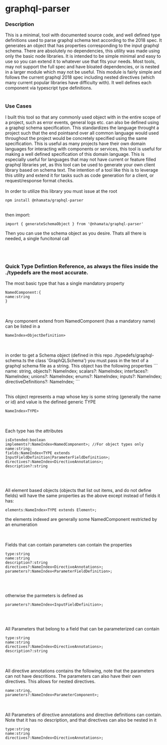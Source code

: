 # graphql-parser
### Description
This is a minimal, tool with documented source code, and well defined type definitions used to parse graphql schema text according to the 2018 spec. It generates an object that has properties corresponding to the input graphql schema. There are absolutely no dependencies, this utility was made using only the basic node libraries. It is intended to be simple minimal and easy to use so you can extend it to whatever use that fits your needs. Most tools, may not support the full spec and have bloated dependencies, or is nested in a larger module which may not be useful. This module is fairly simple and follows the current graphql 2018 spec including nested directives (which many current popular libraries have difficulty with). It well defines each component via typescript type definitions.
<br/>
<br/>  

### Use Cases
I built this tool so that any commonly used object with in the entire scope of a project, such as error events, general logs etc. can also be defined using a graphql schema specification. This standardizes the language throught a project such that the end pointsand over all common language would used throughout the project would be concretely specified using the same specification. 
This is useful as many projects have their own domain languages for interacting with components or services, this tool is useful for making a well defined specification of this domain language. This is especially useful for languages that may not have current or feature filled graphql libraries yet, as this tool can be used to generate your own client library based on schema text. The intention of a tool like this is to leverage this utility and extend it for tasks such as code generation for a client, or request/response format checks.
<br/>
<br/>
In order to utilize this library you must issue at the root
```
npm install @nhamata/graphql-parser
```
<br/>
then import:

```
import { generateSchemaObject } from '@nhamata/graphql-parser'
```

Then you can use the schema object as you desire. Thats all there is needed, a single funcitonal call

<br/>
<br/>

### Quick Type Defintion Reference, as always the files inside the ./typedefs are the most accurate.

The most basic type that has a single mandatory property
```
NamedComponent:{
name:string
}
```
<br/>
<br/>
Any component extend from NamedComponent (has a mandatory name) can be listed in a

```
NameIndex<ObjectDefinition>
```

<br/>
<br/>
in order to get a Schema object (defined in this repo ./typedefs/graphql-schema.ts the class 'GraphQLSchema') you must pass in the text of a graphql schema file as a string. This object has the following properties
```
    name: string,
    objects?: NameIndex<ObjectDefinition>;
    scalars?: NameIndex<ScalarDefinition>;
    interfaces?: NameIndex<InterfaceDefinition>;
    unions?: NameIndex<UnionDefinition>;
    enums?: NameIndex<EnumDefinition>;
    inputs?: NameIndex<InputDefinition>;
    directiveDefinitions?: NameIndex<DirectiveDefinition>;
```
<br/>
<br/>

This object represents a map whose key is some string (generally the name or id) and value is the defined generic TYPE

```
NameIndex<TYPE>
```

<br/>
<br/>
Each type has the attributes

```
isExtended:boolean
implements?:NameIndex<NamedComponent>; //For object types only
name:string;
fields:NameIndex<TYPE extends InputFieldDefinition|ParameterFieldDefinition>;
directives?:NameIndex<DirectiveAnnotations>;
description?:string
```

<br/>
<br/>

All element based objects (objects that list out items, and do not define fields) will have the same properties as the above except instead of fields it has:

```
elements:NameIndex<TYPE extends Element>;
```
the elements indexed are generally some NamedComponent restricted by an enumeration

<br/>
<br/>
Fields that can contain parameters can contain the properties

```
type:string
name:string
description?:string
directives?:NameIndex<DirectiveAnnotations>;
parameters?:NameIndex<ParameterFieldDefinition>;
```

<br/>
<br/>

otherwise the parmeters is defined as 

```
parameters?:NameIndex<InputFieldDefinition>;
```

<br/>
<br/>

All Parameters that belong to a field that can be parameterized can contain

```
type:string
name:string
directives?:NameIndex<DirectiveAnnotations>;
description?:string
```

<br/>
<br/>
All directive annotations contains the following, note that the parameters can not have descritions. The parameters can also have their own directives.
This allows for nested directives.

```
name:string,
parameters?:NameIndex<ParameterComponent>;
```

<br/>
<br/>
All Parameters of directive annotations and directive definitions can contain. Note that it has no description, and that directives can also be nested in it

```
type:string
name:string
directives?:NameIndex<DirectiveAnnotations>;
```


  
